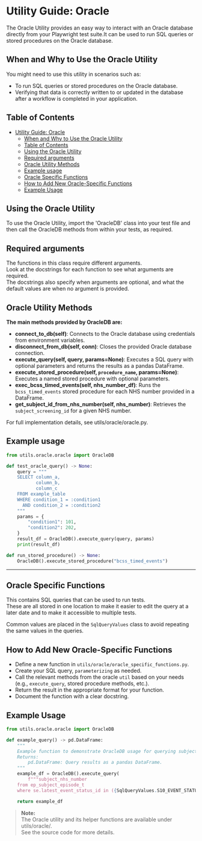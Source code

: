 # Utility Guide: Oracle

The Oracle Utility provides an easy way to interact with an Oracle database directly from your Playwright test suite.It can be used to run SQL queries or stored procedures on the Oracle database.

## When and Why to Use the Oracle Utility

You might need to use this utility in scenarios such as:

- To run SQL queries or stored procedures on the Oracle database.
- Verifying that data is correctly written to or updated in the database after a workflow is completed in your application.

## Table of Contents

- [Utility Guide: Oracle](#utility-guide-oracle)
  - [When and Why to Use the Oracle Utility](#when-and-why-to-use-the-oracle-utility)
  - [Table of Contents](#table-of-contents)
  - [Using the Oracle Utility](#using-the-oracle-utility)
  - [Required arguments](#required-arguments)
  - [Oracle Utility Methods](#oracle-utility-methods)
  - [Example usage](#example-usage)
  - [Oracle Specific Functions](#oracle-specific-functions)
  - [How to Add New Oracle-Specific Functions](#how-to-add-new-oracle-specific-functions)
  - [Example Usage](#example-usage-1)

## Using the Oracle Utility

To use the Oracle Utility, import the 'OracleDB' class into your test file and then call the OracleDB methods from within your tests, as required.

## Required arguments

The functions in this class require different arguments.<br>
Look at the docstrings for each function to see what arguments are required.<br>
The docstrings also specify when arguments are optional, and what the default values are when no argument is provided.

## Oracle Utility Methods

**The main methods provided by OracleDB are:**

- **connect_to_db(self)**: Connects to the Oracle database using credentials from environment variables.
- **disconnect_from_db(self, conn)**: Closes the provided Oracle database connection.
- **execute_query(self, query, params=None)**: Executes a SQL query with optional parameters and returns the results as a pandas DataFrame.
- **execute_stored_procedure(self, `procedure_name`, params=None)**: Executes a named stored procedure with optional parameters.
- **exec_bcss_timed_events(self, nhs_number_df)**: Runs the `bcss_timed_events` stored procedure for each NHS number provided in a DataFrame.
- **get_subject_id_from_nhs_number(self, nhs_number)**: Retrieves the `subject_screening_id` for a given NHS number.

For full implementation details, see utils/oracle/oracle.py.

## Example usage

```python
from utils.oracle.oracle import OracleDB

def test_oracle_query() -> None:
    query = """
    SELECT column_a,
           column_b,
           column_c
    FROM example_table
    WHERE condition_1 = :condition1
      AND condition_2 = :condition2
    """
    params = {
        "condition1": 101,
        "condition2": 202,
    }
    result_df = OracleDB().execute_query(query, params)
    print(result_df)

def run_stored_procedure() -> None:
    OracleDB().execute_stored_procedure("bcss_timed_events")
```

---

## Oracle Specific Functions

This contains SQL queries that can be used to run tests.<br>
These are all stored in one location to make it easier to edit the query at a later date and to make it accessible to multiple tests.

Common values are placed in the `SqlQueryValues` class to avoid repeating the same values in the queries.

## How to Add New Oracle-Specific Functions

- Define a new function in `utils/oracle/oracle_specific_functions.py`.
- Create your SQL query, `parameterizing` as needed.
- Call the  relevant methods from the oracle `util` based on your needs (e.g., `execute_query`, stored procedure methods, etc.).
- Return the result in the appropriate format for your function.
- Document the function with a clear docstring.

## Example Usage

```python
from utils.oracle.oracle import OracleDB

def example_query() -> pd.DataFrame:
    """
    Example function to demonstrate OracleDB usage for querying subject NHS numbers.
    Returns:
        pd.DataFrame: Query results as a pandas DataFrame.
    """
    example_df = OracleDB().execute_query(
        f"""subject_nhs_number
    from ep_subject_episode_t
    where se.latest_event_status_id in ({SqlQueryValues.S10_EVENT_STATUS}, {SqlQueryValues.S19_EVENT_STATUS})""")

    return example_df
```

> **Note:**<br>
> The Oracle utility and its helper functions are available under utils/oracle/.<br>
> See the source code for more details.

